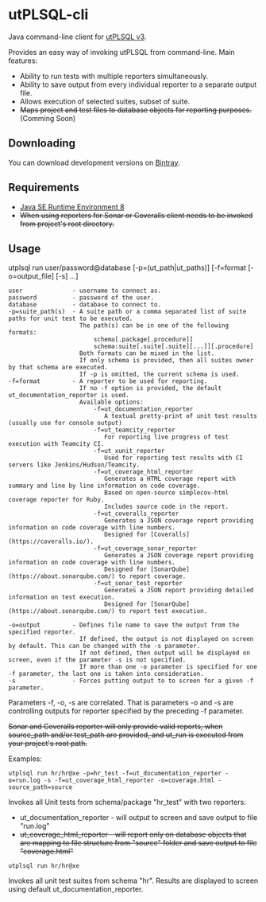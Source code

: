 # utPLSQL-cli
Java command-line client for [utPLSQL v3](https://github.com/utPLSQL/utPLSQL/).

Provides an easy way of invoking utPLSQL from command-line. Main features:

* Ability to run tests with multiple reporters simultaneously.
* Ability to save output from every individual reporter to a separate output file.
* Allows execution of selected suites, subset of suite.
* ~~Maps project and test files to database objects for reporting purposes.~~ (Comming Soon)

## Downloading
You can download development versions on [Bintray](https://bintray.com/viniciusam/utPLSQL-cli/utPLSQL-cli-develop#files).


## Requirements
* [Java SE Runtime Environment 8](http://www.oracle.com/technetwork/java/javase/downloads/jre8-downloads-2133155.html)
* ~~When using reporters for Sonar or Coveralls client needs to be invoked from project's root directory.~~

## Usage
utplsql run user/password@database [-p=(ut_path|ut_paths)] [-f=format [-o=output_file] [-s] ...]

```
user              - username to connect as.
password          - password of the user.
database          - database to connect to.
-p=suite_path(s)  - A suite path or a comma separated list of suite paths for unit test to be executed.     
                    The path(s) can be in one of the following formats:
                        schema[.package[.procedure]]
                        schema:suite[.suite[.suite][...]][.procedure]
                    Both formats can be mixed in the list.
                    If only schema is provided, then all suites owner by that schema are executed.
                    If -p is omitted, the current schema is used.
-f=format         - A reporter to be used for reporting.
                    If no -f option is provided, the default ut_documentation_reporter is used.
                    Available options:
                        -f=ut_documentation_reporter
                           A textual pretty-print of unit test results (usually use for console output)
                        -f=ut_teamcity_reporter
                           For reporting live progress of test execution with Teamcity CI. 
                        -f=ut_xunit_reporter
                           Used for reporting test results with CI servers like Jenkins/Hudson/Teamcity.
                        -f=ut_coverage_html_reporter
                           Generates a HTML coverage report with summary and line by line information on code coverage.
                           Based on open-source simplecov-html coverage reporter for Ruby.
                           Includes source code in the report.
                        -f=ut_coveralls_reporter
                           Generates a JSON coverage report providing information on code coverage with line numbers.
                           Designed for [Coveralls](https://coveralls.io/).
                        -f=ut_coverage_sonar_reporter
                           Generates a JSON coverage report providing information on code coverage with line numbers.
                           Designed for [SonarQube](https://about.sonarqube.com/) to report coverage.
                        -f=ut_sonar_test_reporter
                           Generates a JSON report providing detailed information on test execution.
                           Designed for [SonarQube](https://about.sonarqube.com/) to report test execution.

-o=output         - Defines file name to save the output from the specified reporter.
                    If defined, the output is not displayed on screen by default. This can be changed with the -s parameter.
                    If not defined, then output will be displayed on screen, even if the parameter -s is not specified.
                    If more than one -o parameter is specified for one -f parameter, the last one is taken into consideration.
-s                - Forces putting output to to screen for a given -f parameter.
```

Parameters -f, -o, -s are correlated. That is parameters -o and -s are controlling outputs for reporter specified by the preceding -f parameter.

~~Sonar and Coveralls reporter will only provide valid reports, when source_path and/or test_path are provided, and ut_run is executed from your project's root path.~~

Examples:

```
utplsql run hr/hr@xe -p=hr_test -f=ut_documentation_reporter -o=run.log -s -f=ut_coverage_html_reporter -o=coverage.html -source_path=source
```

Invokes all Unit tests from schema/package "hr_test" with two reporters:

* ut_documentation_reporter - will output to screen and save output to file "run.log"
* ~~ut_coverage_html_reporter - will report only on database objects that are mapping to file structure from "source" folder and save output to file "coverage.html"~~

```
utplsql run hr/hr@xe
```

Invokes all unit test suites from schema "hr". Results are displayed to screen using default ut_documentation_reporter.
